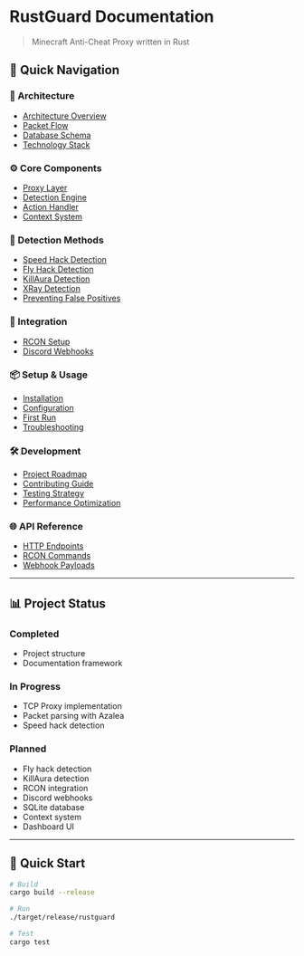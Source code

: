 # RustGuard Documentation

> Minecraft Anti-Cheat Proxy written in Rust

## 🎯 Quick Navigation

### 📐 Architecture

- [Architecture Overview](01-Architecture/Overview.md)
- [Packet Flow](01-Architecture/Packet-Flow.md)
- [Database Schema](01-Architecture/Database-Schema.md)
- [Technology Stack](01-Architecture/Technology-Stack.md)

### ⚙️ Core Components

- [Proxy Layer](02-Core-Components/Proxy-Layer.md)
- [Detection Engine](02-Core-Components/Detection-Engine.md)
- [Action Handler](02-Core-Components/Action-Handler.md)
- [Context System](02-Core-Components/Context-System.md)

### 🎯 Detection Methods

- [Speed Hack Detection](03-Detection-Methods/Speed-Hack.md)
- [Fly Hack Detection](03-Detection-Methods/Fly-Hack.md)
- [KillAura Detection](03-Detection-Methods/KillAura.md)
- [XRay Detection](03-Detection-Methods/XRay.md)
- [Preventing False Positives](03-Detection-Methods/False-Positives.md)

### 🔌 Integration

- [RCON Setup](04-Integration/RCON-Setup.md)
- [Discord Webhooks](04-Integration/Discord-Webhooks.md)

### 📦 Setup & Usage

- [Installation](05-Setup/Installation.md)
- [Configuration](05-Setup/Configuration.md)
- [First Run](05-Setup/First-Run.md)
- [Troubleshooting](05-Setup/Troubleshooting.md)

### 🛠️ Development

- [Project Roadmap](06-Development/Project-Roadmap.md)
- [Contributing Guide](06-Development/Contributing.md)
- [Testing Strategy](06-Development/Testing.md)
- [Performance Optimization](06-Development/Performance.md)

### 🌐 API Reference

- [HTTP Endpoints](07-API/HTTP-Endpoints.md)
- [RCON Commands](07-API/RCON-Commands.md)
- [Webhook Payloads](07-API/Webhooks.md)

---

## 📊 Project Status

### Completed

- Project structure
- Documentation framework

### In Progress

- TCP Proxy implementation
- Packet parsing with Azalea
- Speed hack detection

### Planned

- Fly hack detection
- KillAura detection
- RCON integration
- Discord webhooks
- SQLite database
- Context system
- Dashboard UI

---

## 🚀 Quick Start

```bash
# Build
cargo build --release

# Run
./target/release/rustguard

# Test
cargo test
